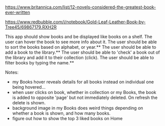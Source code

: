 https://www.britannica.com/list/12-novels-considered-the-greatest-book-ever-written

https://www.redbubble.com/i/notebook/Gold-Leaf-Leather-Book-by-Tree45/69867179.RXH2R


This app should show books and be displayed like books on a shelf.
The user can hover the book to see more info about it.
The user should be able to sort the books based on alphabet, or year.**
The user should be able to add a book to the library.**
The user should be able to 'check' a book out of the library and add it to their collection (click).
The user should be able to filter books by typing the name.**

Notes:

- my Books hover reveals details for all books instead on individual one being hovered...
- when user clicks on book, whether in collection or my Books, the book is added to opposite 'page' but not immediately deleted. On refresh the delete is shown. 
- background image in my Books does weird things depending on whether a book is shown, and how many books.
- figure out how to show the top 3 liked books on Home
